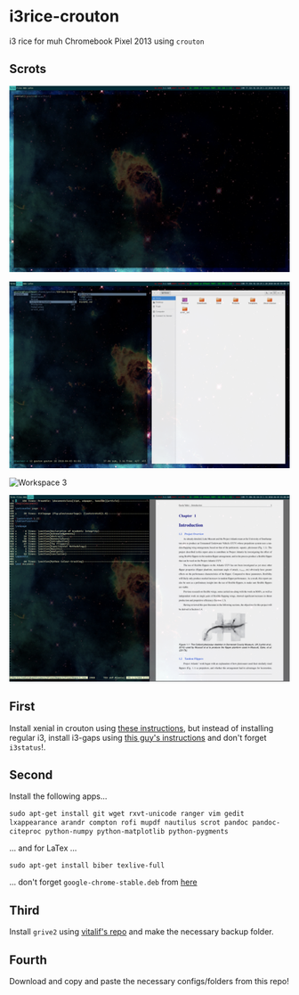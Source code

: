 # i3rice-crouton

i3 rice for muh Chromebook Pixel 2013 using `crouton`

## Scrots

![Workspace 1](ws1.png "Workspace 1")

![Workspace 2](ws2.png "Workspace 2")

![Workspace 3](ws3.png "Workspace 3")

![Workspace 4](ws4.png "Workspace 4")

## First

Install xenial in crouton using [these instructions](https://github.com/dnschneid/crouton/wiki/i3), but instead of installing regular i3, install i3-gaps using [this guy's instructions](https://hackmd.io/s/By6mF5Rqb) and don't forget `i3status`!.

## Second

Install the following apps...

```
sudo apt-get install git wget rxvt-unicode ranger vim gedit lxappearance arandr compton rofi mupdf nautilus scrot pandoc pandoc-citeproc python-numpy python-matplotlib python-pygments
```

... and for LaTex ...


```
sudo apt-get install biber texlive-full
```

... don't forget `google-chrome-stable.deb` from [here](https://www.google.co.uk/chrome/browser/features.html?brand=CHBD&gclid=Cj0KCQjwqYfWBRDPARIsABjQRYyQvfhzrM2fnlbXYdjQkrANkRNzg4NcGRYaOoENaYF7pM8UInswO9QaAiLNEALw_wcB&gclsrc=aw.ds&dclid=CPW6iOPrnNoCFQ_3UQod1y0F8Q)

## Third

Install `grive2` using [vitalif's repo](https://github.com/vitalif/grive2) and make the necessary backup folder.

## Fourth

Download and copy and paste the necessary configs/folders from this repo!
